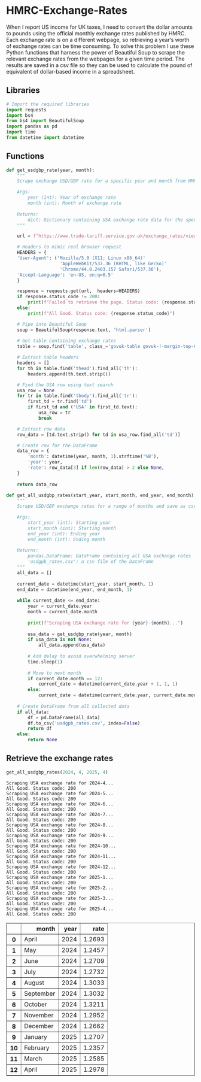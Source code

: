 # HMRC-Exchange-Rates
When I report US income for UK taxes, I need to convert the dollar amounts to pounds using the official monthly exchange rates published by HMRC. Each exchange rate is on a different webpage, so retrieving a year’s worth of exchange rates can be time consuming. To solve this problem I use these Python functions that harness the power of Beautiful Soup to scrape the relevant exchange rates from the webpages for a given time period. The results are saved in a csv file so they can be used to calculate the pound of equivalent of dollar-based income in a spreadsheet.

## Libraries


```python
# Import the required libraries
import requests
import bs4
from bs4 import BeautifulSoup
import pandas as pd
import time
from datetime import datetime
```

## Functions


```python
def get_usdgbp_rate(year, month):
    """
    Scrape exchange USD/GBP rate for a specific year and month from HMRC website

    Args:
        year (int): Year of exchange rate
        month (int): Month of exchange rate
        
    Returns:
        dict: Dictionary containing USA exchange rate data for the specified month
    """

    url = f"https://www.trade-tariff.service.gov.uk/exchange_rates/view/{year}-{month}"

    # Headers to mimic real browser request
    HEADERS = {
    'User-Agent': ('Mozilla/5.0 (X11; Linux x86_64)'
                    'AppleWebKit/537.36 (KHTML, like Gecko)'
                    'Chrome/44.0.2403.157 Safari/537.36'),
    'Accept-Language': 'en-US, en;q=0.5'
    }

    response = requests.get(url,  headers=HEADERS)
    if response.status_code != 200:
        print(f"Failed to retrieve the page. Status code: {response.status_code}")
    else:
        print(f"All Good. Status code: {response.status_code}")

    # Pipe into Beautiful Soup
    soup = BeautifulSoup(response.text, 'html.parser')
    
    # Get table containing exchange rates
    table = soup.find('table', class_='govuk-table govuk-!-margin-top-6')

    # Extract table headers
    headers = []
    for th in table.find('thead').find_all('th'):
        headers.append(th.text.strip())

    # Find the USA row using text search
    usa_row = None
    for tr in table.find('tbody').find_all('tr'):
        first_td = tr.find('td')
        if first_td and ('USA' in first_td.text):
            usa_row = tr
            break

    # Extract row data
    row_data = [td.text.strip() for td in usa_row.find_all('td')]

    # Create row for the DataFrame
    data_row = {
        'month': datetime(year, month, 1).strftime('%B'),
        'year': year,
        'rate': row_data[3] if len(row_data) > 2 else None,
    }
    
    return data_row
```


```python
def get_all_usdgbp_rates(start_year, start_month, end_year, end_month):
    """
    Scrape USD/GBP exchange rates for a range of months and save as csv

    Args:
        start_year (int): Starting year
        start_month (int): Starting month
        end_year (int): Ending year
        end_month (int): Ending month
        
    Returns:
        pandas.DataFrame: DataFrame containing all USA exchange rates
        'usdgpb_rates.csv': a csv file of the DataFrame
    """
    all_data = []
    
    current_date = datetime(start_year, start_month, 1)
    end_date = datetime(end_year, end_month, 1)
    
    while current_date <= end_date:
        year = current_date.year
        month = current_date.month
        
        print(f"Scraping USA exchange rate for {year}-{month}...")
        
        usa_data = get_usdgbp_rate(year, month)
        if usa_data is not None:
            all_data.append(usa_data)
        
        # Add delay to avoid overwhelming server
        time.sleep(1)
        
        # Move to next month
        if current_date.month == 12:
            current_date = datetime(current_date.year + 1, 1, 1)
        else:
            current_date = datetime(current_date.year, current_date.month + 1, 1)
    
    # Create DataFrame from all collected data
    if all_data:
        df = pd.DataFrame(all_data)
        df.to_csv('usdgpb_rates.csv', index=False)
        return df
    else:
        return None
```

## Retrieve the exchange rates


```python
get_all_usdgbp_rates(2024, 4, 2025, 4)
```

    Scraping USA exchange rate for 2024-4...
    All Good. Status code: 200
    Scraping USA exchange rate for 2024-5...
    All Good. Status code: 200
    Scraping USA exchange rate for 2024-6...
    All Good. Status code: 200
    Scraping USA exchange rate for 2024-7...
    All Good. Status code: 200
    Scraping USA exchange rate for 2024-8...
    All Good. Status code: 200
    Scraping USA exchange rate for 2024-9...
    All Good. Status code: 200
    Scraping USA exchange rate for 2024-10...
    All Good. Status code: 200
    Scraping USA exchange rate for 2024-11...
    All Good. Status code: 200
    Scraping USA exchange rate for 2024-12...
    All Good. Status code: 200
    Scraping USA exchange rate for 2025-1...
    All Good. Status code: 200
    Scraping USA exchange rate for 2025-2...
    All Good. Status code: 200
    Scraping USA exchange rate for 2025-3...
    All Good. Status code: 200
    Scraping USA exchange rate for 2025-4...
    All Good. Status code: 200





<div>
<style scoped>
    .dataframe tbody tr th:only-of-type {
        vertical-align: middle;
    }

    .dataframe tbody tr th {
        vertical-align: top;
    }

    .dataframe thead th {
        text-align: right;
    }
</style>
<table border="1" class="dataframe">
  <thead>
    <tr style="text-align: right;">
      <th></th>
      <th>month</th>
      <th>year</th>
      <th>rate</th>
    </tr>
  </thead>
  <tbody>
    <tr>
      <th>0</th>
      <td>April</td>
      <td>2024</td>
      <td>1.2693</td>
    </tr>
    <tr>
      <th>1</th>
      <td>May</td>
      <td>2024</td>
      <td>1.2457</td>
    </tr>
    <tr>
      <th>2</th>
      <td>June</td>
      <td>2024</td>
      <td>1.2709</td>
    </tr>
    <tr>
      <th>3</th>
      <td>July</td>
      <td>2024</td>
      <td>1.2732</td>
    </tr>
    <tr>
      <th>4</th>
      <td>August</td>
      <td>2024</td>
      <td>1.3033</td>
    </tr>
    <tr>
      <th>5</th>
      <td>September</td>
      <td>2024</td>
      <td>1.3032</td>
    </tr>
    <tr>
      <th>6</th>
      <td>October</td>
      <td>2024</td>
      <td>1.3211</td>
    </tr>
    <tr>
      <th>7</th>
      <td>November</td>
      <td>2024</td>
      <td>1.2952</td>
    </tr>
    <tr>
      <th>8</th>
      <td>December</td>
      <td>2024</td>
      <td>1.2662</td>
    </tr>
    <tr>
      <th>9</th>
      <td>January</td>
      <td>2025</td>
      <td>1.2707</td>
    </tr>
    <tr>
      <th>10</th>
      <td>February</td>
      <td>2025</td>
      <td>1.2357</td>
    </tr>
    <tr>
      <th>11</th>
      <td>March</td>
      <td>2025</td>
      <td>1.2585</td>
    </tr>
    <tr>
      <th>12</th>
      <td>April</td>
      <td>2025</td>
      <td>1.2978</td>
    </tr>
  </tbody>
</table>
</div>




```python

```

